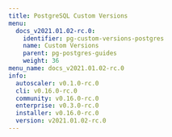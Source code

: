```yaml
---
title: PostgreSQL Custom Versions
menu:
  docs_v2021.01.02-rc.0:
    identifier: pg-custom-versions-postgres
    name: Custom Versions
    parent: pg-postgres-guides
    weight: 36
menu_name: docs_v2021.01.02-rc.0
info:
  autoscaler: v0.1.0-rc.0
  cli: v0.16.0-rc.0
  community: v0.16.0-rc.0
  enterprise: v0.3.0-rc.0
  installer: v0.16.0-rc.0
  version: v2021.01.02-rc.0
---
```


